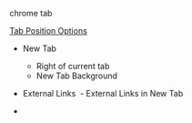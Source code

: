 
chrome tab

[Tab Position Options]()

- New Tab
  - Right of current tab
  - New Tab Background
- External Links
  - External Links in New Tab

-
